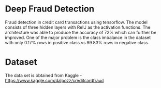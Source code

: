 # Deep Fraud Detection

Fraud detection in credit card transactions using tensorflow. The model consists of three hidden layers with RelU as the activation functions. The architecture was able to produce the accuracy of 72% which can further be improved. One of the major problem is the class imbalance in the dataset with only 0.17% rows in positive class vs 99.83% rows in negative class. 

# Dataset

The data set is obtained from Kaggle - https://www.kaggle.com/dalpozz/creditcardfraud